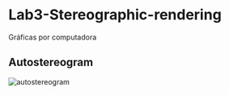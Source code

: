 # Lab3-Stereographic-rendering
Gráficas por computadora

## Autostereogram

![autostereogram](https://github.com/dianaxime/Lab3-Stereographic-rendering/blob/master/out.bmp?raw=true)
